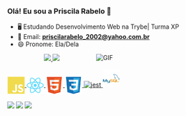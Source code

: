 ### Olá! Eu sou a Priscila Rabelo 👋

- 🖥️ Estudando Desenvolvimento Web na Trybe| Turma XP
- 📧 Email: **priscilarabelo_2002@yahoo.com.br**
- 😄 Pronome: Ela/Dela

<img align="right" alt="GIF" src="https://media2.giphy.com/media/oy83DwqHRcR1jJczV3/giphy.gif?cid=ecf05e47929ni0onsq8hbdd14uukpcay9uyux6mh8sfn7h3x&rid=giphy.gif&ct=g" width="300px" />

<div align="center">
  <a href="https://github.com/Pri-Rabelo">
  <img height="180em" src="https://github-readme-stats.vercel.app/api?username=Pri-Rabelo&show_icons=true&theme=dracula&include_all_commits=true&count_private=true"/>
  <img height="180em" src="https://github-readme-stats.vercel.app/api/top-langs/?username=Pri-Rabelo&layout=compact&langs_count=7&theme=cobalt"/>
</div>
  
  </div>
<div style="display: inline_block"><br>
  <img align="center" alt="Js" height="40" width="40" src="https://raw.githubusercontent.com/devicons/devicon/master/icons/javascript/javascript-plain.svg">
  <img align="center" alt="React" height="40" width="40" src="https://raw.githubusercontent.com/devicons/devicon/master/icons/react/react-original.svg">
  <img align="center" alt="HTML" height="40" width="40" src="https://raw.githubusercontent.com/devicons/devicon/master/icons/html5/html5-original.svg">
  <img align="center" alt="CSS" height="40" width="40" src="https://raw.githubusercontent.com/devicons/devicon/master/icons/css3/css3-original.svg">
   <img src="https://www.learnstorybook.com/intro-to-storybook/logo-jest.png" alt="jest" width="40" height="40" />
    <img src="https://raw.githubusercontent.com/devicons/devicon/master/icons/mysql/mysql-original-wordmark.svg" alt="mysql" width="40" height="40"/>
</div>
  <br>
  <div> 
    <a href="https://www.instagram.com/prisourabelo" target="_blank"><img src="https://img.shields.io/badge/-Instagram-%23E4405F?style=for-the-badge&logo=instagram&logoColor=white" target="_blank"></a>
   <a href="https://discord.gg/" target="_blank"><img src="https://img.shields.io/badge/Discord-7289DA?style=for-the-badge&logo=discord&logoColor=white" target="_blank"></a> 
    <a href="https://www.linkedin.com/in/priscilarabelo/" target="_blank"><img src="https://img.shields.io/badge/-LinkedIn-%230077B5?style=for-the-badge&logo=linkedin&logoColor=white" target="_blank"></a> 
</div>
